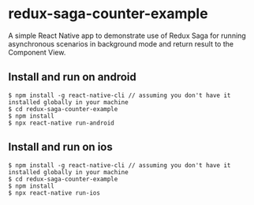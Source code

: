 # redux-saga-counter-example
A simple React Native app to demonstrate use of Redux Saga for running asynchronous scenarios in background mode and return result to the Component View.


## Install and run on android
```
$ npm install -g react-native-cli // assuming you don't have it installed globally in your machine
$ cd redux-saga-counter-example
$ npm install
$ npx react-native run-android
```

## Install and run on ios
```
$ npm install -g react-native-cli // assuming you don't have it installed globally in your machine
$ cd redux-saga-counter-example
$ npm install
$ npx react-native run-ios
```